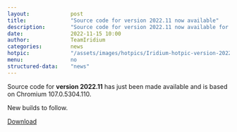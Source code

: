 ```yaml
---
layout: 			post
title:  			"Source code for version 2022.11 now available"
description: 		"Source code for version 2022.11 now available for download."
date:	 			2022-11-15 10:00
author:				TeamIridium
categories:			news
hotpic:				"/assets/images/hotpics/Iridium-hotpic-version-2022-11-source-code.png"
menu: 				no
structured-data:	"news"
---
```

Source code for **version 2022.11** has just been made available and is based on Chromium 107.0.5304.110.   

New builds to follow.

<a href="/downloads/source" class="button download" title="download Iridium Browser">Download</a>